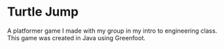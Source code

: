 # Turtle Jump
A platformer game I made with my group in my intro to engineering class.
This game was created in Java using Greenfoot.
